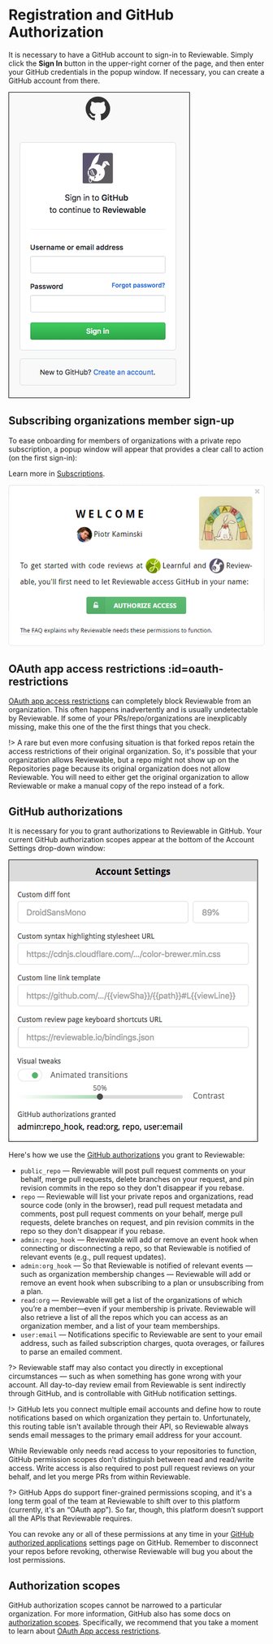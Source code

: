 # Registration and GitHub Authorization

It is necessary to have a GitHub account to sign-in to Reviewable. Simply click the **Sign In** button in the upper-right corner of the page, and then enter your GitHub credentials in the popup window. If necessary, you can create a GitHub account from there.

![reviewable registration](images/registration_1.png)

## Subscribing organizations member sign-up

To ease onboarding for members of organizations with a private repo subscription, a popup window will appear that provides a clear call to action (on the first sign-in):

Learn more in [Subscriptions](#subscriptions).

![reviewable subscribing organization](images/registration_2.png)

## OAuth app access restrictions :id=oauth-restrictions

[OAuth app access restrictions](https://help.github.com/articles/about-oauth-app-access-restrictions/) can completely block Reviewable from an organization. This often happens inadvertently and is usually undetectable by Reviewable. If some of your PRs/repo/organizations are inexplicably missing, make this one of the the first things that you check.

!> A rare but even more confusing situation is that forked repos retain the access restrictions of their original organization. So, it's possible that your organization allows Reviewable, but a repo might not show up on the Repositories page because its original organization does not allow Reviewable. You will need to either get the original organization to allow Reviewable or make a manual copy of the repo instead of a fork.

## GitHub authorizations
It is necessary for you to grant authorizations to Reviewable in GitHub. Your current GitHub authorization scopes appear at the bottom of the Account Settings drop-down window:

![reviewable github authorizations](images/registration_3.png)

Here's how we use the [GitHub authorizations](https://developer.github.com/apps/building-oauth-apps/scopes-for-oauth-apps/) you grant to Reviewable:

*   `public_repo` — Reviewable will post pull request comments on your behalf, merge pull requests, delete branches on your request, and pin revision commits in the repo so they don't disappear if you rebase.
*   `repo` — Reviewable will list your private repos and organizations, read source code (only in the browser), read pull request metadata and comments, post pull request comments on your behalf, merge pull requests, delete branches on request, and pin revision commits in the repo so they don't disappear if you rebase.
*   `admin:repo_hook` — Reviewable will add or remove an event hook when connecting or disconnecting a repo, so that Reviewable is notified of relevant events (e.g., pull request updates).
*   `admin:org_hook` — So that Reviewable is notified of relevant events — such as organization membership changes — Reviewable will add or remove an event hook when subscribing to a plan or unsubscribing from a plan.
*   `read:org` — Reviewable will get a list of the organizations of which you’re a member—even if your membership is private. Reviewable will also retrieve a list of all the repos which you can access as an organization member, and a list of your team memberships.
*   `user:email` — Notifications specific to Reviewable are sent to your email address, such as failed subscription charges, quota overages, or failures to parse an emailed comment.

?> Reviewable staff may also contact you directly in exceptional circumstances — such as when something has gone wrong with your account. All day-to-day review email from Reviewable is sent indirectly through GitHub, and is controllable with GitHub notification settings.

!> GitHub lets you connect multiple email accounts and define how to route notifications based on which organization they pertain to. Unfortunately, this routing table isn't available through their API, so Reviewable always sends email messages to the primary email address for your account.

While Reviewable only needs read access to your repositories to function, GitHub permission scopes don't distinguish between read and read/write access.  Write access is also required to post pull request reviews on your behalf, and let you merge PRs from within Reviewable.

?> GitHub Apps do support finer-grained permissions scoping, and it's a long term goal of the team at Reviewable to shift over to this platform (currently, it's an “OAuth app”). So far, though, this platform doesn’t support all the APIs that Reviewable requires.

You can revoke any or all of these permissions at any time in your [GitHub authorized applications](https://github.com/settings/applications) settings page on GitHub. Remember to disconnect your repos before revoking, otherwise Reviewable will bug you about the lost permissions.


## Authorization scopes

GitHub authorization scopes cannot be narrowed to a particular organization. For more information, GitHub also has some docs on [authorization scopes](https://developer.github.com/v3/oauth/#scopes). Specifically, we recommend that you take a moment to learn about [OAuth App access restrictions](https://help.github.com/articles/about-oauth-app-access-restrictions/).
